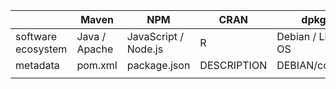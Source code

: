 |                    | Maven         | NPM                  | CRAN        | dpkg              |
| ------------------ | ------------- | -------------------- | ----------- | ----------------- |
| software ecosystem | Java / Apache | JavaScript / Node.js | R           | Debian / Linux OS |
| metadata           | pom.xml       | package.json         | DESCRIPTION | DEBIAN/control    |
|                    |               |                      |             |                   |